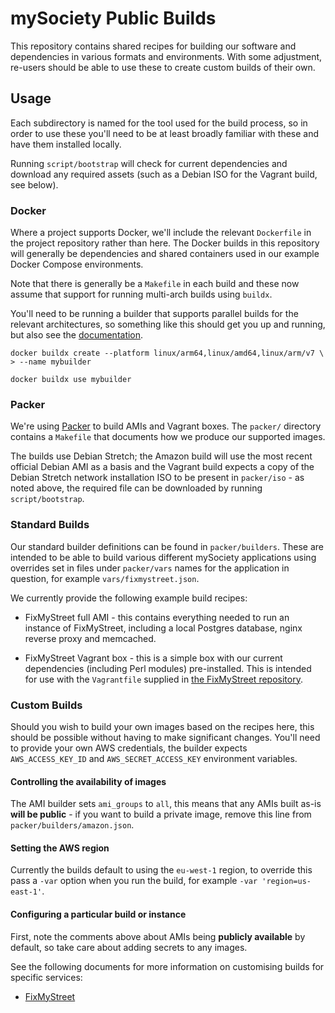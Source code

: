 # mySociety Public Builds

This repository contains shared recipes for building our software and
dependencies in various formats and environments. With some adjustment,
re-users should be able to use these to create custom builds of their
own.

## Usage

Each subdirectory is named for the tool used for the build process, so
in order to use these you'll need to be at least broadly familiar with
these and have them installed locally.

Running `script/bootstrap` will check for current dependencies and download any
required assets (such as a Debian ISO for the Vagrant build, see below).

### Docker

Where a project supports Docker, we'll include the relevant `Dockerfile`
in the project repository rather than here. The Docker builds in this
repository will generally be dependencies and shared containers used in
our example Docker Compose environments.

Note that there is generally be a `Makefile` in each build and these now
assume that support for running multi-arch builds using `buildx`.

You'll need to be running a builder that supports parallel builds for the
relevant architectures, so something like this should get you up and
running, but also see the [documentation](https://docs.docker.com/build/building/multi-platform/).

```
docker buildx create --platform linux/arm64,linux/amd64,linux/arm/v7 \
> --name mybuilder

docker buildx use mybuilder
```

### Packer

We're using [Packer](https://www.packer.io/) to build AMIs and Vagrant boxes.
The `packer/` directory contains a `Makefile` that documents how we produce our
supported images.

The builds use Debian Stretch; the Amazon build will use the most recent official
Debian AMI as a basis and the Vagrant build expects a copy of the Debian Stretch
network installation ISO to be present in `packer/iso` - as noted above, the
required file can be downloaded by running `script/bootstrap`.

### Standard Builds

Our standard builder definitions can be found in `packer/builders`. These are
intended to be able to build various different mySociety applications using
overrides set in files under `packer/vars` names for the application in question,
for example `vars/fixmystreet.json`.

We currently provide the following example build recipes:

* FixMyStreet full AMI - this contains everything needed to run an instance
  of FixMyStreet, including a local Postgres database, nginx reverse proxy and memcached.

* FixMyStreet Vagrant box - this is a simple box with our current dependencies (including
  Perl modules) pre-installed. This is intended for use with the `Vagrantfile` supplied
  in [the FixMyStreet repository](https://github.com/mysociety/fixmystreet).

### Custom Builds

Should you wish to build your own images based on the recipes here, this should be
possible without having to make significant changes. You'll need to provide your
own AWS credentials, the builder expects `AWS_ACCESS_KEY_ID` and `AWS_SECRET_ACCESS_KEY`
environment variables.

#### Controlling the availability of images

The AMI builder sets `ami_groups` to `all`, this means that any AMIs built as-is
**will be public** - if you want to build a private image, remove this line from
`packer/builders/amazon.json`.

#### Setting the AWS region

Currently the builds default to using the `eu-west-1` region, to override this
pass a `-var` option when you run the build, for example `-var 'region=us-east-1'`.

#### Configuring a particular build or instance

First, note the comments above about AMIs being **publicly available** by default, so
take care about adding secrets to any images.

See the following documents for more information on customising builds for
specific services:

* [FixMyStreet](/docs/fixmystreet.md)
